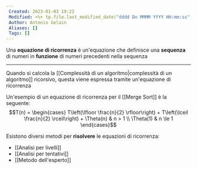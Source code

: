 ```yaml
---
 Created: 2023-01-03 19:22
 Modified: <%+ tp.file.last_modified_date("dddd Do MMMM YYYY HH:mm:ss") %>
 Author: Antonio Gelain
 Aliases: []
 Tags: []
---
```


Una **equazione di ricorrenza** è un'equazione che definisce una **sequenza** di numeri in **funzione** di numeri precedenti nella sequenza

---

Quando si calcola la [[Complessità di un algoritmo|complessità di un algoritmo]] ricorsivo, questa viene espressa tramite un'equazione di ricorrenza

Un'esempio di un equazione di ricorrenza per il [[Merge Sort]] è la seguente:
$$T(n) = \begin{cases}
T\left(\lfloor \frac{n}{2} \rfloor\right) + T\left(\lceil \frac{n}{2} \rceil\right) + \Theta(n) & n > 1 \\
\Theta(1) & n \le 1
\end{cases}$$

Esistono diversi metodi per **risolvere** le equazioni di ricorrenza:
- [[Analisi per livelli]]
- [[Analisi per tentativi]]
- [[Metodo dell'esperto]]